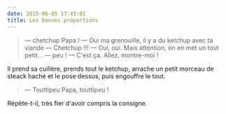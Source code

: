 ```yaml
---
date: 2015-06-05 17:43:01
title: Les bonnes proportions
---
```


> — chetchup Papa !
> — Oui ma grenouille, il y a du ketchup avec ta viande
> — Chetchup !!!
> — Oui, oui. Mais attention, on en met un tout petit...
> — peu !
> — C'est ça. Allez, montre-moi !

Il prend sa cuillère, prends tout le ketchup, arrache un petit morceau de steack haché et le pose dessus, puis engouffre le tout.

> — Touttipeu Papa, touttipeu !

Répète-t-il, très fier d'avoir compris la consigne.
